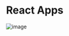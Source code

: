 # React Apps

![image](https://github.com/OleksandrDushnyi/react-practice/assets/129120542/66f3ccab-5a0e-4ac8-86d1-ba9829755f2a)

